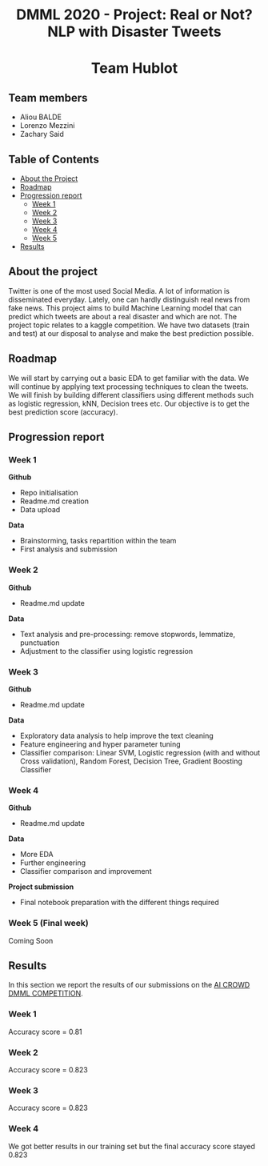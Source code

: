 <h1 align="center">DMML 2020 - Project: Real or Not? NLP with Disaster Tweets</h1>
<h1 align="center"> Team Hublot</h1>

## Team members

- Aliou BALDE
- Lorenzo Mezzini
- Zachary Said

<!-- TABLE OF CONTENTS -->
## Table of Contents

* [About the Project](#about-the-project)
* [Roadmap](#Roadmap)
* [Progression report](#Tasks)
  * [Week 1](#Week-1)
  * [Week 2](#Week-2)
  * [Week 3](#Week-3)
  * [Week 4](#Week-4)
  * [Week 5](#Week-5)
* [Results](#Results)



<!-- About the project-->
## About the project
Twitter is one of the most used Social Media. A lot of information is disseminated everyday. Lately, one can hardly distinguish real news from fake news. 
This project aims to build Machine Learning model that can predict which tweets are about a real disaster and which are not. 
The project topic relates to a kaggle competition. We have two datasets (train and test) at our disposal to analyse and make the best prediction possible.

<!-- Roadmap -->
## Roadmap
We will start by carrying out a basic EDA to get familiar with the data. We will continue by applying text processing techniques to clean the tweets. We will finish by building different classifiers using different methods such as logistic regression, kNN, Decision trees etc. 
Our objective is to get the best prediction score (accuracy). 
<!-- Progression report -->
## Progression report 

### Week 1

**Github** 
- Repo initialisation
- Readme.md creation
- Data upload

 **Data** 
- Brainstorming, tasks repartition within the team
- First analysis and submission

### Week 2

**Github**
- Readme.md update

 **Data** 
- Text analysis and pre-processing: remove stopwords, lemmatize, punctuation
- Adjustment to the classifier using logistic regression

### Week 3

**Github**
- Readme.md update

 **Data** 
- Exploratory data analysis to help improve the text cleaning
- Feature engineering and hyper parameter tuning
- Classifier comparison: Linear SVM, Logistic regression (with and without Cross validation), Random Forest, Decision Tree, Gradient Boosting Classifier

### Week 4

**Github**
- Readme.md update

 **Data** 
- More EDA
- Further engineering
- Classifier comparison and improvement

 **Project submission** 
 - Final notebook preparation with the different things required
 
 ### Week 5 (Final week)
Coming Soon
<!-- Results -->
## Results 
In this section we report the results of our submissions on the [AI CROWD DMML COMPETITION](https://www.aicrowd.com/challenges/final-project-of-the-data-mining-and-machine-learning-course/leaderboards).

### Week 1
Accuracy score =  0.81
### Week 2
Accuracy score =  0.823
### Week 3
Accuracy score =  0.823
### Week 4
We got better results in our training set but the final accuracy score stayed 0.823
